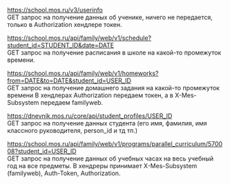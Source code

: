 https://school.mos.ru/v3/userinfo <br>
GET запрос на получение данных об ученике, ничего не передается, только в Authorization хендлере токен.

https://school.mos.ru/api/family/web/v1/schedule?student_id=STUDENT_ID&date=DATE <br>
GET запрос на получение расписания в школе на какой-то промежуток времени. 

https://school.mos.ru/api/family/web/v1/homeworks?from=DATE&to=DATE&student_id=USER_ID <br>
GET запрос на получение домашнего задания на какой-то промежуток времени
В хендлерах Authorization передаем токен, а в X-Mes-Subsystem передаем familyweb.

https://dnevnik.mos.ru/core/api/student_profiles/USER_ID <br>
GET запрос на получение данных студента (его имя, фамилия, имя классного руководителя, person_id и тд тп.)

https://school.mos.ru/api/family/web/v1/programs/parallel_curriculum/570008?student_id=USER_ID <br>
GET запрос на получение данных об учебных часах на весь учебный год на все предметы. В хендреры принимает X-Mes-Subsystem (familyweb), Auth-Token, Authorization.